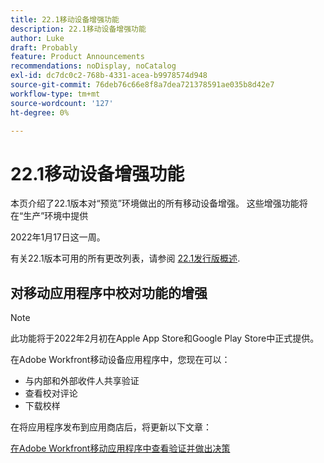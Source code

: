 ```yaml
---
title: 22.1移动设备增强功能
description: 22.1移动设备增强功能
author: Luke
draft: Probably
feature: Product Announcements
recommendations: noDisplay, noCatalog
exl-id: dc7dc0c2-768b-4331-acea-b9978574d948
source-git-commit: 76deb76c66e8f8a7dea721378591ae035b8d42e7
workflow-type: tm+mt
source-wordcount: '127'
ht-degree: 0%

---
```


# 22.1移动设备增强功能

本页介绍了22.1版本对“预览”环境做出的所有移动设备增强。 这些增强功能将在“生产”环境中提供

<!--
<MadCap:conditionalText data-mc-conditions="QuicksilverOrClassic.Draft mode">
in January 2022
</MadCap:conditionalText>
-->

2022年1月17日这一周。

有关22.1版本可用的所有更改列表，请参阅 [22.1发行版概述](../../../product-announcements/product-releases/22.1-release-activity/22-1-release-overview.md).

## 对移动应用程序中校对功能的增强

>[!NOTE]
>
>此功能将于2022年2月初在Apple App Store和Google Play Store中正式提供。

在Adobe Workfront移动设备应用程序中，您现在可以：

* 与内部和外部收件人共享验证
* 查看校对评论
* 下载校样

在将应用程序发布到应用商店后，将更新以下文章：

[在Adobe Workfront移动应用程序中查看验证并做出决策](../../../workfront-basics/mobile-apps/using-the-workfront-mobile-app/work-with-proofs-in-mobile-app.md)
